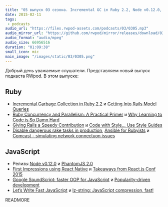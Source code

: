 ```yaml
---
title: "05 выпуск 03 сезона. Incremental GC in Ruby 2.2, Node v0.12.0, First Impressions using React Native и прочее"
date: 2015-02-11
tags:
 - podcasts
audio_url: "https://files.rwpod-assets.com/podcasts/03/0305.mp3"
audio_mirror_url: "https://github.com/rwpod/mirror/releases/download/03.05/0305.mp3"
audio_format: "audio/mpeg"
audio_size: 66956516
duration: "01:09:38"
small_icon: mic
main_image: "/images/static/03/0305.png"
---
```


Добрый день уважаемые слушатели. Представляем новый выпуск подкаста RWpod. В этом выпуске:

## Ruby

 - [Incremental Garbage Collection in Ruby 2.2](http://engineering.heroku.com/blogs/2015-02-04-incremental-gc) и [Getting Into Rails Model Queries](http://6ftdan.com/allyourdev/2015/02/06/getting-into-rails-model-queries/)
 - [Ruby Concurrency and Parallelism: A Practical Primer](http://www.toptal.com/ruby/ruby-concurrency-and-parallelism-a-practical-primer) и [Why Learning to Code is So Damn Hard](http://www.vikingcodeschool.com/posts/why-learning-to-code-is-so-damn-hard)
 - [Giving Rails a Speedy Contribution](http://blog.kaspth.com/2015/02/02/Giving-Rails-a-Speedy-Contribution.html) и [Code with Style... Use Style Guides](https://www.greanetree.com/blog/code-with-style-use-style-guides)
 - [Disable dangerous rake tasks in production](http://www.developingandstuff.com/2014/06/disable-dangerous-rake-tasks-in.html?m=1), [Ansible for Rubyists](https://medium.com/@KamilLelonek/ansible-for-rubyists-22533bd98) и [Comcast - simulating network connectuon issues](https://github.com/tylertreat/Comcast)

## JavaScript

 - Релизы [Node v0.12.0](http://blog.nodejs.org/2015/02/06/node-v0-12-0-stable/) и [PhantomJS 2.0](http://phantomjs.org/release-2.0.html)
 - [First Impressions using React Native](http://jlongster.com/First-Impressions-using-React-Native) и [Takeaways from React.js Conf 2015](http://kevinold.com/2015/01/31/takeaways-from-reactjs-conf-2015.html)
 - [Google SoundScript: faster OOP for JavaScript](http://www.2ality.com/2015/02/soundscript.html) и [Popularity-driven development](http://ferrante.pl/frontend/javascript/popularity-driven-development/)
 - [Let’s Write Fast JavaScript](https://medium.com/the-javascript-collection/lets-write-fast-javascript-2b03c5575d9e) и [lz-string: JavaScript compression, fast!](http://pieroxy.net/blog/pages/lz-string/index.html)

READMORE

